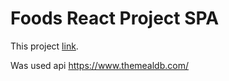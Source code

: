 # Foods React Project SPA

This project  [link](https://github.com/facebook/create-react-app).

Was used api https://www.themealdb.com/
